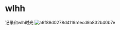 # wlhh
记录和wlh时光
![a9f89d0278d4119a1ecd9a832b40b7e](https://github.com/zhangtaouc/wlhh/assets/39691213/5b2c2990-8a0d-4826-9950-6ea71d8b2a14)
